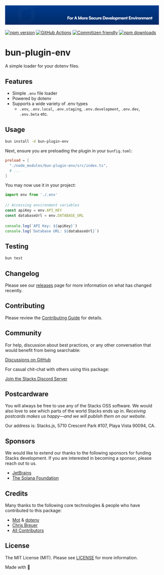 <p align="center"><img src=".github/art/cover.jpg" alt="Social Card of this repo"></p>

[![npm version][npm-version-src]][npm-version-href]
[![GitHub Actions][github-actions-src]][github-actions-href]
[![Commitizen friendly](https://img.shields.io/badge/commitizen-friendly-brightgreen.svg)](http://commitizen.github.io/cz-cli/)
[![npm downloads][npm-downloads-src]][npm-downloads-href]

# bun-plugin-env

A simple loader for your dotenv files.

## Features

- Simple `.env` file loader
- Powered by dotenv
- Supports a wide variety of .env types
  - `.env`, `.env.local`, `.env.staging`, `.env.development`, `.env.dev`, `.env.beta` etc.

## Usage

```bash
bun install -d bun-plugin-env
```

Next, ensure you are preloading the plugin in your `bunfig.toml`:

```toml
preload = [
  "./node_modules/bun-plugin-env/src/index.ts",
  # ...
]
```

You may now use it in your project:

```ts
import env from './.env'

// Accessing environment variables
const apiKey = env.API_KEY
const databaseUrl = env.DATABASE_URL

console.log(`API Key: ${apiKey}`)
console.log(`Database URL: ${databaseUrl}`)
```

## Testing

```bash
bun test
```

## Changelog

Please see our [releases](https://github.com/stacksjs/bun-plugin-env/releases) page for more information on what has changed recently.

## Contributing

Please review the [Contributing Guide](https://github.com/stacksjs/contributing) for details.

## Community

For help, discussion about best practices, or any other conversation that would benefit from being searchable:

[Discussions on GitHub](https://github.com/stacksjs/stacks/discussions)

For casual chit-chat with others using this package:

[Join the Stacks Discord Server](https://discord.gg/stacksjs)

## Postcardware

You will always be free to use any of the Stacks OSS software. We would also love to see which parts of the world Stacks ends up in. _Receiving postcards makes us happy—and we will publish them on our website._

Our address is: Stacks.js, 5710 Crescent Park #107, Playa Vista 90094, CA.

## Sponsors

We would like to extend our thanks to the following sponsors for funding Stacks development. If you are interested in becoming a sponsor, please reach out to us.

- [JetBrains](https://www.jetbrains.com/)
- [The Solana Foundation](https://solana.com/)

## Credits

Many thanks to the following core technologies & people who have contributed to this package:

- [Mot](https://github.com/motdotla) & [dotenv](https://github.com/motdotla/dotenv)
- [Chris Breuer](https://github.com/chrisbbreuer)
- [All Contributors](../../contributors)

## License

The MIT License (MIT). Please see [LICENSE](https://github.com/stacksjs/stacks/tree/main/LICENSE.md) for more information.

Made with 💙

<!-- Badges -->
[npm-version-src]: https://img.shields.io/npm/v/bun-plugin-env?style=flat-square
[npm-version-href]: https://npmjs.com/package/bun-plugin-env

[npm-downloads-src]: https://img.shields.io/npm/dm/bun-plugin-env?style=flat-square
[npm-downloads-href]: https://npmjs.com/package/bun-plugin-env

[github-actions-src]: https://img.shields.io/github/actions/workflow/status/stacksjs/bun-plugin-env/ci.yml?style=flat-square&branch=main
[github-actions-href]: https://github.com/stacksjs/bun-plugin-env/actions?query=workflow%3Aci
